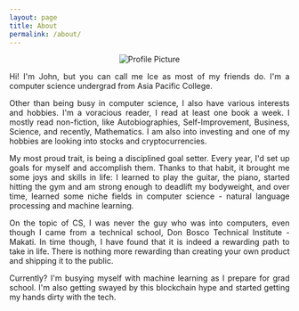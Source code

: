 ```yaml
---
layout: page
title: About
permalink: /about/
---
```


<center><img src="https://avatars2.githubusercontent.com/u/12871105?v=4&s=460" title="Profile Picture"></center> 

<p align="justify">Hi! I'm John, but you can call me Ice as most of my friends do. I'm a computer science undergrad from Asia Pacific College. </p>								
<p align="justify">Other than being busy in computer science, I also have various interests and hobbies. I'm a voracious reader, I read at least one book a week. I mostly read non-fiction, like Autobiographies, Self-Improvement, Business, Science, and recently, Mathematics. I am also into investing and one of my hobbies are looking into stocks and cryptocurrencies. </p>
<p align="justify">My most proud trait, is being a disciplined goal setter. Every year, I'd set up goals for myself and accomplish them. Thanks to that habit, it brought me some joys and skills in life: I learned to play the guitar, the piano, started hitting the gym and am strong enough to deadlift my bodyweight, and over time, learned some niche fields in computer science - natural language processing and machine learning.</p>
<p align="justify">On the topic of CS, I was never the guy who was into computers, even though I came from a technical school, Don Bosco Technical Institute - Makati. In time though, I have found that it is indeed a rewarding path to take in life. There is nothing more rewarding than creating your own product and shipping it to the public.</p> 
<p align="justify"></p>
<p align="justify">Currently? I'm busying myself with machine learning as I prepare for grad school. I'm also getting swayed by this blockchain hype and started getting my hands dirty with the tech. </p>

